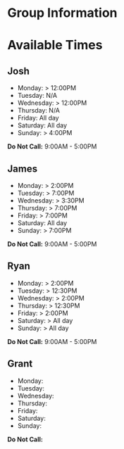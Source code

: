Group Information
====================

Available Times
===============

Josh
----
* Monday: > 12:00PM
* Tuesday: N/A
* Wednesday: > 12:00PM
* Thursday: N/A
* Friday: All day
* Saturday: All day
* Sunday: > 4:00PM

**Do Not Call:** 9:00AM - 5:00PM

James
-----
* Monday: > 2:00PM
* Tuesday: > 7:00PM
* Wednesday: > 3:30PM
* Thursday: > 7:00PM
* Friday: > 7:00PM
* Saturday: All day
* Sunday: > 7:00PM

**Do Not Call:** 9:00AM - 5:00PM

Ryan
-----
* Monday: > 2:00PM
* Tuesday: > 12:30PM
* Wednesday: > 2:00PM
* Thursday: > 12:30PM
* Friday: > 2:00PM
* Saturday: > All day
* Sunday: > All day

**Do Not Call:** 9:00AM - 5:00PM

Grant
-----
* Monday:
* Tuesday:
* Wednesday:
* Thursday:
* Friday:
* Saturday:
* Sunday:

**Do Not Call:**